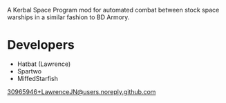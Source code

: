 A Kerbal Space Program mod for automated combat between stock space warships in a similar fashion to BD Armory.

# Developers
- Hatbat (Lawrence)
- Spartwo
- MiffedStarfish


30965946+LawrenceJN@users.noreply.github.com